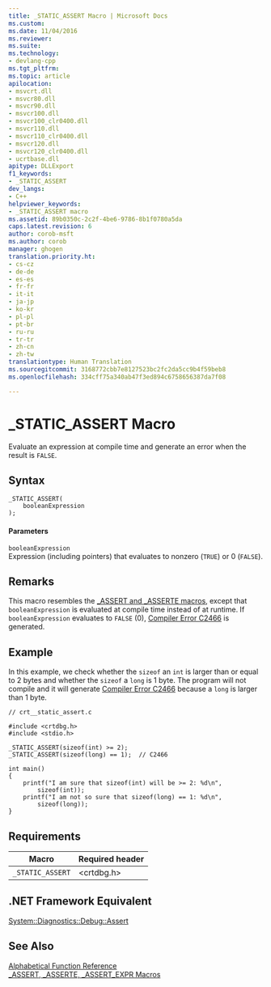 ```yaml
---
title: _STATIC_ASSERT Macro | Microsoft Docs
ms.custom: 
ms.date: 11/04/2016
ms.reviewer: 
ms.suite: 
ms.technology:
- devlang-cpp
ms.tgt_pltfrm: 
ms.topic: article
apilocation:
- msvcrt.dll
- msvcr80.dll
- msvcr90.dll
- msvcr100.dll
- msvcr100_clr0400.dll
- msvcr110.dll
- msvcr110_clr0400.dll
- msvcr120.dll
- msvcr120_clr0400.dll
- ucrtbase.dll
apitype: DLLExport
f1_keywords:
- _STATIC_ASSERT
dev_langs:
- C++
helpviewer_keywords:
- _STATIC_ASSERT macro
ms.assetid: 89b0350c-2c2f-4be6-9786-8b1f0780a5da
caps.latest.revision: 6
author: corob-msft
ms.author: corob
manager: ghogen
translation.priority.ht:
- cs-cz
- de-de
- es-es
- fr-fr
- it-it
- ja-jp
- ko-kr
- pl-pl
- pt-br
- ru-ru
- tr-tr
- zh-cn
- zh-tw
translationtype: Human Translation
ms.sourcegitcommit: 3168772cbb7e8127523bc2fc2da5cc9b4f59beb8
ms.openlocfilehash: 334cff75a340ab47f3ed894c6758656387da7f08

---
```

# _STATIC_ASSERT Macro
Evaluate an expression at compile time and generate an error when the result is `FALSE`.  
  
## Syntax  
  
```  
_STATIC_ASSERT(  
    booleanExpression  
);  
```  
  
#### Parameters  
 `booleanExpression`  
 Expression (including pointers) that evaluates to nonzero (`TRUE`) or 0 (`FALSE`).  
  
## Remarks  
 This macro resembles the [_ASSERT and _ASSERTE macros](../../c-runtime-library/reference/assert-asserte-assert-expr-macros.md), except that `booleanExpression` is evaluated at compile time instead of at runtime. If `booleanExpression` evaluates to `FALSE` (0), [Compiler Error C2466](../../error-messages/compiler-errors-1/compiler-error-c2466.md) is generated.  
  
## Example  
 In this example, we check whether the `sizeof` an `int` is larger than or equal to 2 bytes and whether the `sizeof` a `long` is 1 byte. The program will not compile and it will generate [Compiler Error C2466](../../error-messages/compiler-errors-1/compiler-error-c2466.md) because a `long` is larger than 1 byte.  
  
```  
// crt__static_assert.c  
  
#include <crtdbg.h>  
#include <stdio.h>  
  
_STATIC_ASSERT(sizeof(int) >= 2);  
_STATIC_ASSERT(sizeof(long) == 1);  // C2466  
  
int main()  
{  
    printf("I am sure that sizeof(int) will be >= 2: %d\n",  
        sizeof(int));  
    printf("I am not so sure that sizeof(long) == 1: %d\n",  
        sizeof(long));  
}  
```  
  
## Requirements  
  
|Macro|Required header|  
|-----------|---------------------|  
|`_STATIC_ASSERT`|\<crtdbg.h>|  
  
## .NET Framework Equivalent  
 [System::Diagnostics::Debug::Assert](https://msdn.microsoft.com/en-us/library/system.diagnostics.debug.assert.aspx)  
  
## See Also  
 [Alphabetical Function Reference](../../c-runtime-library/reference/crt-alphabetical-function-reference.md)   
 [_ASSERT, _ASSERTE, _ASSERT_EXPR Macros](../../c-runtime-library/reference/assert-asserte-assert-expr-macros.md)


<!--HONumber=Jan17_HO2-->


